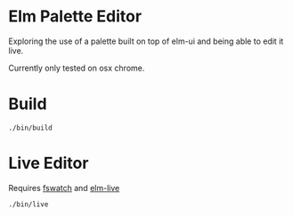 # Elm Palette Editor
Exploring the use of a palette built on top of elm-ui and being able to edit it
live.

Currently only tested on osx chrome.

# Build
```
./bin/build
```

# Live Editor
Requires [fswatch](https://github.com/emcrisostomo/fswatch) and [elm-live](https://github.com/wking-io/elm-live)

```
./bin/live
```
